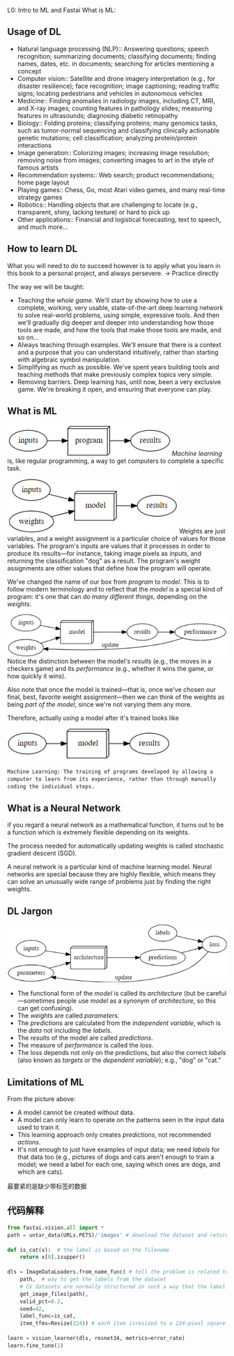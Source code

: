 L0: Intro to ML and Fastai
What is ML:
## Usage of DL

- Natural language processing (NLP):: Answering questions; speech recognition; summarizing documents; classifying documents; finding names, dates, etc. in documents; searching for articles mentioning a concept
- Computer vision:: Satellite and drone imagery interpretation (e.g., for disaster resilience); face recognition; image captioning; reading traffic signs; locating pedestrians and vehicles in autonomous vehicles
- Medicine:: Finding anomalies in radiology images, including CT, MRI, and X-ray images; counting features in pathology slides; measuring features in ultrasounds; diagnosing diabetic retinopathy
- Biology:: Folding proteins; classifying proteins; many genomics tasks, such as tumor-normal sequencing and classifying clinically actionable genetic mutations; cell classification; analyzing protein/protein interactions
- Image generation:: Colorizing images; increasing image resolution; removing noise from images; converting images to art in the style of famous artists
- Recommendation systems:: Web search; product recommendations; home page layout
- Playing games:: Chess, Go, most Atari video games, and many real-time strategy games
- Robotics:: Handling objects that are challenging to locate (e.g., transparent, shiny, lacking texture) or hard to pick up
- Other applications:: Financial and logistical forecasting, text to speech, and much more...

## How to learn DL

What you will need to do to succeed however is to apply what you learn in this book to a personal project, and always persevere.
-> Practice directly

The way we will be taught:

- Teaching the *whole game*. We'll start by showing how to use a complete, working, very usable, state-of-the-art deep learning network to solve real-world problems, using simple, expressive tools. And then we'll gradually dig deeper and deeper into understanding how those tools are made, and how the tools that make those tools are made, and so on…
- Always teaching through examples. We'll ensure that there is a context and a purpose that you can understand intuitively, rather than starting with algebraic symbol manipulation.
- Simplifying as much as possible. We've spent years building tools and teaching methods that make previously complex topics very simple.
- Removing barriers. Deep learning has, until now, been a very exclusive game. We're breaking it open, and ensuring that everyone can play.

## What is ML



![ML1](/imgs/ML1.png)
*Machine learning* is, like regular programming, a way to get computers to complete a specific task.

![ML2](/imgs/ML2.png)
Weights are just variables, and a weight assignment is a particular choice of values for those variables. The program's inputs are values that it processes in order to produce its results—for instance, taking image pixels as inputs, and returning the classification "dog" as a result. The program's weight assignments are other values that define how the program will operate.

We've changed the name of our box from *program* to *model*. This is to follow modern terminology and to reflect that the *model* is a special kind of program: it's one that can do *many different things*, depending on the *weights*.


![ML3](/imgs/ML3.png)
Notice the distinction between the model's *results*  (e.g., the moves in a checkers game) and its *performance* (e.g., whether it wins the game, or how quickly it wins). 

Also note that once the model is trained—that is, once we've chosen our final, best, favorite weight assignment—then we can think of the weights as being *part of the model*, since we're not varying them any more.

Therefore, actually *using* a model after it's trained looks like 

![ML4](/imgs/ML4.png)

`Machine Learning: The training of programs developed by allowing a computer to learn from its experience, rather than through manually coding the individual steps.`

## What is a Neural Network

if you regard a neural network as a mathematical function, it turns out to be a function which is extremely flexible depending on its weights.

The process needed for automatically updating weights is called stochastic gradient descent (SGD).

A neural network is a particular kind of machine learning model. Neural networks are special because they are highly flexible, which means they can solve an unusually wide range of problems just by finding the right weights. 

## DL Jargon
![Training_Detail_Loop](/imgs/ML5.png)

- The functional form of the *model* is called its *architecture* (but be careful—sometimes people use *model* as a synonym of *architecture*, so this can get confusing).
- The *weights* are called *parameters*.
- The *predictions* are calculated from the *independent variable*, which is the *data* not including the *labels*.
- The *results* of the model are called *predictions*.
- The measure of *performance* is called the *loss*.
- The loss depends not only on the predictions, but also the correct *labels* (also known as *targets* or the *dependent variable*); e.g., "dog" or "cat."

## Limitations of ML
From the picture above:
- A model cannot be created without data.
- A model can only learn to operate on the patterns seen in the input data used to train it.
- This learning approach only creates *predictions*, not recommended *actions*.
- It's not enough to just have examples of input data; we need *labels* for that data too (e.g., pictures of dogs and cats aren't enough to train a model; we need a label for each one, saying which ones are dogs, and which are cats).

最要紧的是缺少带标签的数据

## 代码解释

```py
from fastai.vision.all import *
path = untar_data(URLs.PETS)/'images' # download the dataset and return a Path object

def is_cat(x):  # the label is based on the filename
    return x[0].isupper()

dls = ImageDataLoaders.from_name_func( # tell the problem is related to Image
    path,  # way to get the labels from the dataset
    # CV datasets are normally structured in such a way that the label for an image is part of the filename, or path-most commonly the parent folder name
    get_image_files(path), 
    valid_pct=0.2,
    seed=42,
    label_func=is_cat, 
    item_tfms=Resize(224)) # each item isresized to a 224-pixel square. if increased, can get a model with better result, but at the price of speed and memory consumption

learn = vision_learner(dls, resnet34, metrics=error_rate)
learn.fine_tune(1)

```

